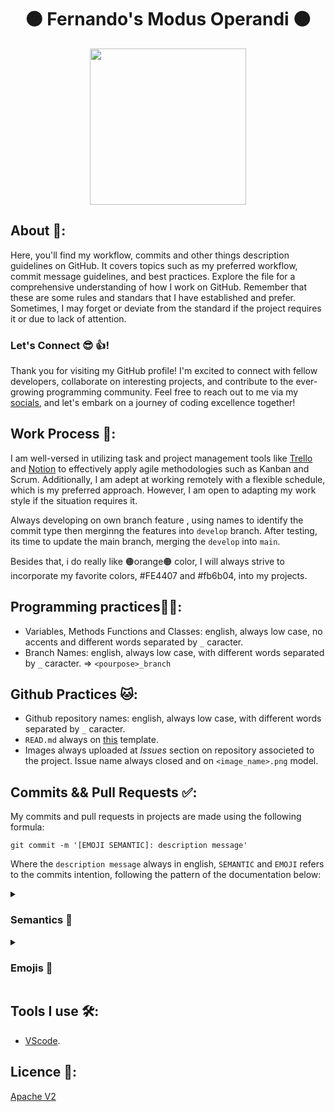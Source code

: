<h1 align="center">🟠 Fernando's Modus Operandi 🟠</h1>

<div align="center">
	<a href="link_for_webite">
	<img height = "250em" src = "" />
    </a>
</div>

## About 🤔:

Here, you'll find my workflow, commits and other things description guidelines on GitHub. It covers topics such as my preferred workflow, commit message guidelines, and best practices. Explore the file for a comprehensive understanding of how I work on GitHub. Remember that these are some rules and standars that I have established and prefer. Sometimes, I may forget or deviate from the standard if the project requires it or due to lack of attention.

### Let's Connect 😎 👍!

Thank you for visiting my GitHub profile! I'm excited to connect with fellow developers, collaborate on interesting projects, and contribute to the ever-growing programming community. Feel free to reach out to me via my [socials](https://linkr.bio/kjlyr), and let's embark on a journey of coding excellence together!

## Work Process 💪:


I am well-versed in utilizing task and project management tools like [Trello](https://trello.com) and [Notion](https://www.notion.so) to effectively apply agile methodologies such as Kanban and Scrum. Additionally, I am adept at working remotely with a flexible schedule, which is my preferred approach. However, I am open to adapting my work style if the situation requires it.

Always developing on own branch feature , using names to identify the commit type then merginng the features into ```develop``` branch. After testing, its time to update the main branch, merging the ```develop``` into ```main```.

Besides that, i do really like 🟠orange🟠 color, I will always strive to incorporate my favorite colors, #FE4407 and #fb6b04, into my projects.

## Programming practices🧑‍💻:

- Variables, Methods Functions and Classes: english, always low case, no accents and different words separated by ```_``` caracter.
- Branch Names: english, always low case, with different words separated by ```_``` caracter.  => ```<pourpose>_branch```

## Github Practices 🐱:

- Github repository names: english, always low case, with different words separated by ```_``` caracter.
- ```READ.md``` always on [this](https://github.com/FernandoSchett/github_readme_template) template.
- Images always uploaded at _Issues_ section on repository associeted to the project. Issue name always closed and on ```<image_name>.png``` model.
 
## Commits && Pull Requests ✅:

My commits and pull requests in projects are made using the following formula:

	git commit -m '[EMOJI SEMANTIC]: description message'

Where the ```description message``` always in english, ```SEMANTIC``` and ```EMOJI``` refers to the commits intention, following the pattern of the documentation below:

<details>
  <summary><h3>Semantics 💭</h3></summary>
  <ul>
    <li><strong>[TEST]</strong>: Is related to testing changes or adding new tests to the codebase.</li>
    <li><strong>[DOCS]</strong>: Involves documentation changes, such as updating or adding documentation.</li>
    <li><strong>[PERF]</strong>: Focuses on performance improvements in the code.</li>
    <li><strong>[CHORE]</strong>: Includes changes that are related to general maintenance tasks, such as updating dependencies or configuring build tools.</li>
    <li><strong>[STYLE]</strong>: Pertains to code style changes, such as formatting or renaming variables.</li>
    <li><strong>[BUILD]</strong>: Involves modifications to the build system or external dependencies.</li>
    <li><strong>[FIX]</strong>: Addresses bug fixes or resolves issues in the codebase.</li>
    <li><strong>[REFACTOR]</strong>: Involves refactoring the code, meaning restructuring or optimizing it without adding new features or fixing bugs.</li>
    <li><strong>[FEAT]</strong>: Introduces new features or implements significant changes to the codebase.</li>
  </ul>
</details>

<details>
<summary><h3>Emojis 🤪</h3></summary>

_Emojis ideas and meanings where taken in [this project](https://gitmoji.dev/)._

<table>
  <thead>
    <tr>
      <th align="center">Emoji</th>
      <th align="center">Meaning</th>
      <th align="center">Emoji</th>
      <th align="center">Meaning</th>
    </tr>
  </thead>
  <tbody>
    <tr>
      <td align="center">🎨</td>
      <td align="center">Improving structure / format of the code.</td>
      <td align="center">⚡️</td>
      <td align="center">Improving performance.</td>
    </tr>
    <tr>
      <td align="center">🔥</td>
      <td align="center">Removing code or files.</td>
      <td align="center">🐛</td>
      <td align="center">Fixing a bug.</td>
    </tr>
    <tr>
      <td align="center">🚑</td>
      <td align="center">Critical hotfix.</td>
      <td align="center">✨</td>
      <td align="center">Introducing new features.</td>
    </tr>
    <tr>
      <td align="center">📝</td>
      <td align="center">Writing docs.</td>
      <td align="center">🚀</td>
      <td align="center">Deploying stuff.</td>
    </tr>
    <tr>
      <td align="center">💄</td>
      <td align="center">Updating the UI and style files.</td>
      <td align="center">🎉</td>
      <td align="center">Initial commit.</td>
    </tr>
    <tr>
      <td align="center">✅</td>
      <td align="center">Updating tests.</td>
      <td align="center">🔒</td>
      <td align="center">Fixing security issues.</td>
    </tr>
    <tr>
      <td align="center">🍎</td>
      <td align="center">Fixing something on macOS.</td>
      <td align="center">🐧</td>
      <td align="center">Fixing something on Linux.</td>
    </tr>
    <tr>
      <td align="center">🏁</td>
      <td align="center">Fixing something on Windows.</td>
      <td align="center">🤖</td>
      <td align="center">Fixing something on Android.</td>
    </tr>
    <tr>
      <td align="center">🍏</td>
      <td align="center">Fixing something on iOS.</td>
      <td align="center">🔖</td>
      <td align="center">Releasing / Version tags.</td>
    </tr>
    <tr>
      <td align="center">🚨</td>
      <td align="center">Removing linter warnings.</td>
      <td align="center">🚧</td>
      <td align="center">Work in progress.</td>
    </tr>
    <tr>
      <td align="center">💚</td>
      <td align="center">Fixing CI Build.</td>
      <td align="center">⬇️</td>
      <td align="center">Downgrading dependencies.</td>
    </tr>
    <tr>
      <td align="center">⬆️</td>
      <td align="center">Upgrading dependencies.</td>
      <td align="center">📌</td>
      <td align="center">Pinning dependencies to specific versions.</td>
    </tr>
    <tr>
      <td align="center">👷</td>
      <td align="center">Adding CI build system.</td>
      <td align="center">📈</td>
      <td align="center">Adding analytics or tracking code.</td>
    </tr>
    <tr>
      <td align="center">♻️</td>
      <td align="center">Refactoring code.</td>
      <td align="center">🐳</td>
      <td align="center">Work about Docker.</td>
    </tr>
    <tr>
      <td align="center">➕</td>
      <td align="center">Adding a dependency.</td>
      <td align="center">➖</td>
      <td align="center">Removing a dependency.</td>
    </tr>
    <tr>
      <td align="center">🔧</td>
      <td align="center">Changing configuration files.</td>
      <td align="center">🌐</td>
      <td align="center">Internationalization and localization.</td>
    </tr>
    <tr>
      <td align="center">✏️</td>
      <td align="center">Fixing typos.</td>
      <td align="center">💩</td>
      <td align="center">Writing bad code that needs to be improved.</td>
    </tr>
    <tr>
      <td align="center">⏪</td>
      <td align="center">Reverting changes.</td>
      <td align="center">🔀</td>
      <td align="center">Merging branches.</td>
    </tr>
    <tr>
      <td align="center">📦</td>
      <td align="center">Updating compiled files or packages.</td>
      <td align="center">👽</td>
      <td align="center">Updating code due to external API changes.</td>
    </tr>
    <tr>
      <td align="center">🚚</td>
      <td align="center">Moving or renaming files.</td>
      <td align="center">🔥</td>
      <td align="center">Removing code or files.</td>
    </tr>
    <tr>
      <td align="center">💥</td>
      <td align="center">Introducing breaking changes.</td>
      <td align="center">🙈</td>
      <td align="center">Adding or updating a .gitignore file.</td>
    </tr>
    <tr>
      <td align="center">🚧</td>
      <td align="center">Work in progress.</td>
      <td align="center">💡</td>
      <td align="center">Documenting source code.</td>
    </tr>
    <tr>
      <td align="center">🍱</td>
      <td align="center">Adding or updating assets.</td>
      <td align="center">🔒</td>
      <td align="center">Fixing security issues.</td>
    </tr>
    <tr>
      <td align="center">🐧</td>
      <td align="center">Fixing something on Linux.</td>
      <td align="center">🚀</td>
      <td align="center">Deploying stuff.</td>
    </tr>
    <tr>
      <td align="center">⚙️</td>
      <td align="center">Changing configuration files.</td>
      <td align="center">💬</td>
      <td align="center">Updating text and literals.</td>
    </tr>
    <tr>
      <td align="center">🔍</td>
      <td align="center">Improving SEO.</td>
      <td align="center">🚩</td>
      <td align="center">Adding, updating, or removing feature flags.</td>
    </tr>
    <tr>
      <td align="center">🔧</td>
      <td align="center">Changing configuration files.</td>
      <td align="center">🔨</td>
      <td align="center">Fixing something on Windows.</td>
    </tr>
    <tr>
      <td align="center">📇</td>
      <td align="center">Adding or updating metadata.</td>
      <td align="center">✅</td>
      <td align="center">Updating tests.</td>
    </tr>
    <tr>
      <td align="center">👽</td>
      <td align="center">Updating code due to external API changes.</td>
      <td align="center">📝</td>
      <td align="center">Writing docs.</td>
    </tr>
  </tbody>
</table>

</details>



## Tools I use 🛠️: 

- [VScode](https://code.visualstudio.com/). 

## Licence 📜:

[Apache V2](https://choosealicense.com/licenses/apache-2.0/)
